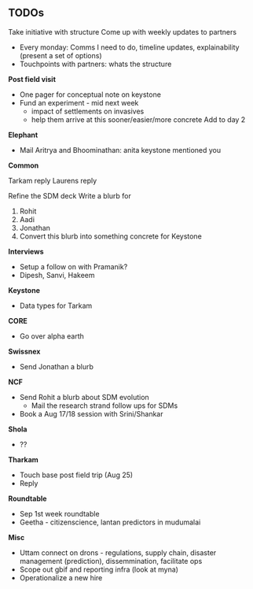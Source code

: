 ## TODOs

Take initiative with structure
Come up with weekly updates to partners 
* Every monday: Comms I need to do, timeline updates, explainability (present a set of options) 
* Touchpoints with partners: whats the structure

__Post field visit__

* One pager for conceptual note on keystone 
* Fund an experiment - mid next week 
	- impact of settlements on invasives 
	- help them arrive at this sooner/easier/more concrete 
Add to day 2


__Elephant__

* Mail Aritrya and Bhoominathan: anita keystone mentioned you

__Common__

Tarkam reply
Laurens reply 

Refine the SDM deck
Write a blurb for 
1. Rohit
2. Aadi
3. Jonathan
4. Convert this blurb into something concrete for Keystone

__Interviews__

* Setup a follow on with Pramanik?
* Dipesh, Sanvi, Hakeem

__Keystone__

* Data types for Tarkam

__CORE__

* Go over alpha earth 

__Swissnex__

* Send Jonathan a blurb

__NCF__

* Send Rohit a blurb about SDM evolution 
	- Mail the research strand follow ups for SDMs 
* Book a Aug 17/18 session with Srini/Shankar 

__Shola__

* ?? 

__Tharkam__

* Touch base post field trip (Aug 25)
* Reply

__Roundtable__

* Sep 1st week roundtable 
* Geetha - citizenscience, lantan predictors in mudumalai

__Misc__

* Uttam connect on drons - regulations, supply chain, disaster management (prediction), dissemmination, facilitate ops 
* Scope out gbif and reporting infra (look at myna) 
* Operationalize a new hire 



